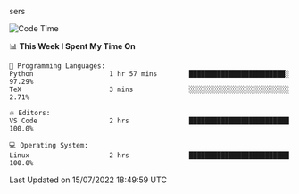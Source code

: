 sers
<!--START_SECTION:waka-->
![Code Time](http://img.shields.io/badge/Code%20Time-0%20secs-blue)

📊 **This Week I Spent My Time On** 

```text
💬 Programming Languages: 
Python                   1 hr 57 mins        ████████████████████████░   97.29% 
TeX                      3 mins              ░░░░░░░░░░░░░░░░░░░░░░░░░   2.71%

🔥 Editors: 
VS Code                  2 hrs               █████████████████████████   100.0%

💻 Operating System: 
Linux                    2 hrs               █████████████████████████   100.0%

```


 Last Updated on 15/07/2022 18:49:59 UTC
<!--END_SECTION:waka-->
